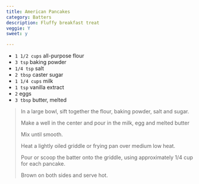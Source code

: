 ```yaml
---
title: American Pancakes
category: Batters
description: Fluffy breakfast treat
veggie: Y
sweet: y 

--- 
```

* `1 1/2 cups` all-purpose flour
* `3 tsp` baking powder
* `1/4 tsp` salt
* `2 tbsp` caster sugar
* `1 1/4 cups` milk
* `1 tsp` vanilla extract
* `2` eggs
* `3 tbsp` butter, melted
 
> In a large bowl, sift together the flour, baking powder, salt and sugar.
>
> Make a well in the center and pour in the milk, egg and melted butter
>
> Mix until smooth.
>
> Heat a lightly oiled griddle or frying pan over medium low heat.
>
> Pour or scoop the batter onto the griddle, using approximately 1/4 cup for each pancake.
>
> Brown on both sides and serve hot.
